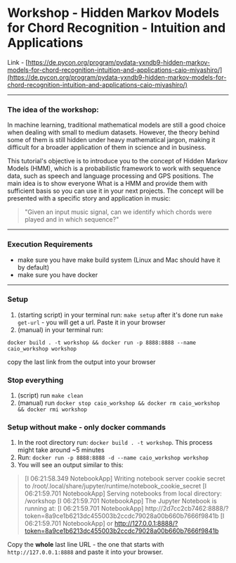 # Workshop - Hidden Markov Models for Chord Recognition - Intuition and Applications  

Link - [https://de.pycon.org/program/pydata-yxndb9-hidden-markov-models-for-chord-recognition-intuition-and-applications-caio-miyashiro/](https://de.pycon.org/program/pydata-yxndb9-hidden-markov-models-for-chord-recognition-intuition-and-applications-caio-miyashiro/)

---
### The idea of the workshop:

In machine learning, traditional mathematical models are still a good choice when dealing with small to medium datasets. However, the theory behind some of them is still hidden under heavy mathematical jargon, making it difficult for a broader application of them in science and in business.

This tutorial's objective is to introduce you to the concept of Hidden Markov Models (HMM), which is a probabilistic framework to work with sequence data, such as speech and language processing and GPS positions. The main idea is to show everyone What is a HMM and provide them with sufficient basis so you can use it in your next projects. The concept will be presented with a specific story and application in music:

> "Given an input music signal, can we identify which chords were played and in which sequence?"  

---
### Execution Requirements

- make sure you have make build system (Linux and Mac should have it by default)
- make sure you have docker

---
### Setup
1. (starting script) in your terminal run: `make setup` after it's done run `make get-url` - you will get a url. Paste it in your browser
2. (manual) in your terminal run:

`docker build . -t workshop && docker run -p 8888:8888 --name caio_workshop workshop`

copy the last link from the output into your browser

### Stop everything
1. (script) run `make clean`
2. (manual) run `docker stop caio_workshop && docker rm caio_workshop && docker rmi workshop`

### Setup without make - only docker commands
1. In the root directory run: `docker build . -t workshop`. This process might take around ~5 minutes
2. Run: `docker run -p 8888:8888 -d --name caio_workshop workshop`
3. You will see an output similar to this:
> [I 06:21:58.349 NotebookApp] Writing notebook server cookie secret to /root/.local/share/jupyter/runtime/notebook_cookie_secret
[I 06:21:59.701 NotebookApp] Serving notebooks from local directory: /workshop
[I 06:21:59.701 NotebookApp] The Jupyter Notebook is running at:
[I 06:21:59.701 NotebookApp] http://2d7cc2cb7462:8888/?token=8a9ce1b6213dc455003b2ccdc79028a00b660b7666f9841b
[I 06:21:59.701 NotebookApp]  or http://127.0.0.1:8888/?token=8a9ce1b6213dc455003b2ccdc79028a00b660b7666f9841b  

Copy the **whole** last line URL - the one that starts with `http://127.0.0.1:8888` and paste it into your browser.
